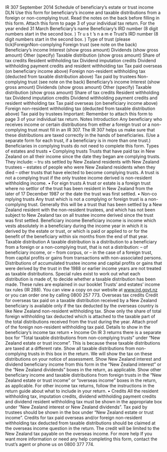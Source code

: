 IR 307 September 2014 Schedule of beneficiary’s estate or trust income DLN Use this form for beneficiary’s income and taxable distributions from a foreign or non-complying trust. Read the notes on the back before filling in this form. Attach this form to page 3 of your individual tax return. For the year ended 31 March Beneficiary’s name Beneficiary’s IRD number (8 digit numbers start in the second box. ) Tr u s t ’s n a m e Trust’s IRD number (8 digit numbers start in the second box. ) Type of trust (please tick)ForeignNon-complying Foreign trust (see note on the back) Beneficiary’s income Interest (show gross amount) Dividends (show gross amount) Other (specify) Taxable distribution (show gross amount) Share of tax credits Resident withholding tax Dividend imputation credits Dividend withholding payment credits and resident withholding tax Tax paid overseas (on beneficiary income above) Foreign non-resident withholding tax (deducted from taxable distribution above) Tax paid by trustees Non-complying trust (see note on the back) Beneficiary’s income Interest (show gross amount) Dividends (show gross amount) Other (specify) Taxable distribution (show gross amount) Share of tax credits Resident withholding tax Dividend imputation credits Dividend withholding payment credits and resident withholding tax Tax paid overseas (on beneficiary income above) Foreign non-resident withholding tax (deducted from taxable distribution above) Tax paid by trustees Important: Remember to attach this form to page 3 of your individual tax return. Notes Introduction Any beneficiary who receives income or certain distributions from either a foreign trust or a non-complying trust must fill in an IR 307. The IR 307 helps us make sure that these distributions are taxed correctly in the hands of beneficiaries. (Use a separate form for each trust, if a beneficiary is in more than one trust.) Beneficiaries in complying trusts do not need to complete this form. Types of estates and trusts • Complying trusts Trusts that have paid tax in New Zealand on all their income since the date they began are complying trusts. They include: – tru sts settled by New Zealand residents with New Zealand trustees – estates of people who were New Zealand residents when they died – other trusts that have elected to become complying trusts. A trust is not a complying trust if the only trustee income derived is non-resident withholding income. • For eign trusts A trust or estate is a foreign trust where no settlor of the trust has been resident in New Zealand from the later of 17 December 1987 or the date the trust was first settled. • Non-co mplying trusts Any trust which is not a complying or foreign trust is a non- complying trust. Generally this will be a trust that has been settled by a New Zealand resident with the non-resident trustees, and which has not been subject to New Zealand tax on all trustee income derived since the trust was first settled. Beneficiary income Beneficiary income is income which vests absolutely in a beneficiary during the income year in which it is derived by the estate or trust, or which is paid or applied to or for the benefit of the beneficiary within six months from the end of that year. Taxable distribution A taxable distribution is a distribution to a beneficiary from a foreign or a non-complying trust, that is not a distribution: – of beneficiary income, or – from corpus, or – in the case of a foreign trust, from capital profits or gains from transactions with non-associated persons. Distributions of accumulated trustee income and capital profits or gains that were derived by the trust in the 1988 or earlier income years are not treated as taxable distributions. Special rules exist to work out what each distribution is made of, to decide whether a taxable distribution has been made. These rules are explained in our booklet Trusts’ and estates’ income tax rules (IR 288). You can view a copy on our website at www.ird.govt.nz or you can order one by calling 0800 257 773. Overseas tax credits Credit for overseas tax paid on a taxable distribution received by a New Zealand beneficiary is available only if the tax deducted by the overseas country is like New Zealand non-resident withholding tax. Show only the share of total foreign withholding tax deducted which is attached to the taxable part of the total distributions received from the trust during the year. Attach proof of the foreign non-resident withholding tax paid. Details to show in the beneficiary’s income tax return • Income On IR 3 returns there is a separate box for “Total taxable distributions from non-complying trusts” under “New Zealand estate or trust income”. This is because these taxable distributions are taxed at a different rate. Show all taxable distributions from non-complying trusts in this box in the return. We will show the tax on these distributions on your notice of assessment. Show New Zealand interest and dividend beneficiary income from this form in the “New Zealand interest” or the “New Zealand dividends” boxes in the return, as applicable. Show other beneficiary income and taxable distributions from foreign trusts in the “New Zealand estate or trust income” or “overseas income” boxes in the return, as applicable. For other income tax returns, follow the instructions in the return guide about what to include in your return. • Credits All the resident withholding tax, imputation credits, dividend withholding payment credits and dividend resident withholding tax must be shown in the appropriate box under “New Zealand interest or New Zealand dividends”. Tax paid by trustees should be shown in the box under “New Zealand estate or trust income”. Credits for tax paid overseas and/or foreign non-resident withholding tax deducted from taxable distributions should be claimed at the overseas income question in the return. The credit will be limited to the New Zealand tax payable on the overseas income. For more help If you want more information or need any help completing this form, contact the trust’s agent or phone us on 0800 377 774.